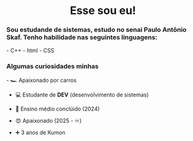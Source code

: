 <h1 align="center">Esse sou eu!</h1>
<div>

<h3>Sou estudande de sistemas, estudo no senai Paulo Antônio Skaf. Tenho habilidade nas seguintes linguagens:</h3>
  -  C++
  -  html 
  -  CSS


<h3>Algumas curiosidades minhas</h3>
  - 🏎️ Apaixonado por carros

  - 💻 Estudante de **DEV** (desenvolvimento de sistemas)

  - 🏫 Ensino médio conclúido (2024)

  - 😍 Apaixonado (2025 - ♾️)

  - ➕ 3 anos de Kumon 
</div>
